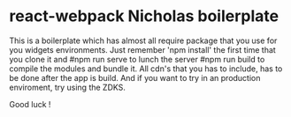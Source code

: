 # react-webpack Nicholas boilerplate
This is a boilerplate which has almost all require package that you use for you widgets environments. 
Just remember 'npm install' the first time that you clone it and 
#npm run serve to lunch the server 
#npm run build to compile the modules and bundle it. 
All cdn's that you has to include, has to be done after the app is build. 
And if you want to try in an production enviroment, try using the ZDKS.

Good luck  !
